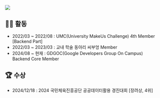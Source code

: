 <img src="https://capsule-render.vercel.app/api?type=venom&color=auto&height=300&section=header&text=Backend%20송해찬&fontSize=60" />

## 🏃🏻 활동
- 2022/03 ~ 2022/08 : UMC(University MakeUs Challenge) 4th Member [Backend Part]
- 2022/03 ~ 2023/03 : 교내 학술 동아리 씨부엉 Member
- 2024/08 ~ 현재 : GDGOC(Google Developers Group On Campus) Backend Core Member

## 🏆 수상
- 2024/12/18 : 2024 국민체육진흥공단 공공데이터활용 경진대회 [장려상, 4위]
